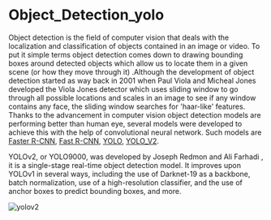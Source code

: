 # Object_Detection_yolo


Object detection is the field of computer vision that deals with the localization and classification of objects contained in an image or video. To put it simple terms object detection  comes down to drawing bounding boxes around detected objects which allow us to locate them in a given scene (or how they move through it) .Although the development  of object detection started as way back in 2001 when Paul Viola and Micheal Jones developed the Viola Jones detector which uses sliding window to go through all possible locations and scales in an image to see if any window contains any face, the sliding window searches for 'haar-like' features. Thanks to the advancement in computer vision object detection models are performing better than human eye, several models were developed to achieve this with the help of convolutional neural network. Such models are [Faster R-CNN](https://paperswithcode.com/method/faster-r-cnn), [Fast R-CNN](https://paperswithcode.com/method/fast-r-cnn),  [YOLO](https://paperswithcode.com/paper/you-only-look-once-unified-real-time-object), [YOLO_V2](https://paperswithcode.com/method/yolov2).


YOLOv2, or YOLO9000, was developed by Joseph Redmon and Ali Farhadi , it  is a single-stage real-time object detection model. It improves upon YOLOv1 in several ways, including the use of Darknet-19 as a backbone, batch normalization, use of a high-resolution classifier, and the use of anchor boxes to predict bounding boxes, and more.


![yolov2](https://user-images.githubusercontent.com/59423092/227755775-1b656879-0f11-4205-acfb-47db136c6b64.jpg)



